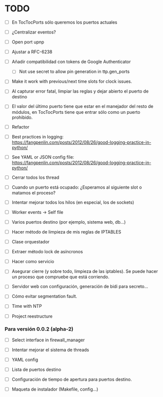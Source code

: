 # TODO

- [ ] En TocTocPorts sólo queremos los puertos actuales

- [ ] ¿Centralizar eventos?

- [ ] Open port upnp

- [ ] Ajustar a RFC-6238

- [ ] Añadir compatibilidad con tokens de Google Authenticator

  - [ ] Not use secret to allow pin generation in ttp.gen_ports

- [ ] Make it work with previous/next time slots for clock issues.

- [ ] Al capturar error fatal, limpiar las reglas y dejar abierto el puerto de destino

- [ ] El valor del último puerto tiene que estar en el manejador del resto de módulos, en TocTocPorts tiene que entrar sólo como un puerto prohibido.

- [ ] Refactor

- [ ] Best practices in logging: https://fangpenlin.com/posts/2012/08/26/good-logging-practice-in-python/

- [ ] See YAML or JSON config file: https://fangpenlin.com/posts/2012/08/26/good-logging-practice-in-python/

- [ ] Cerrar todos los thread

- [ ] Cuando un puerto está ocupado: ¿Esperamos al siguiente slot o matamos el proceso?

- [ ] Intentar mejorar todos los hilos (en especial, los de sockets)

- [ ] Worker events -> Self file

- [ ] Varios puertos destino (por ejemplo, sistema web, db...)

- [ ] Hacer método de limpieza de mis reglas de IPTABLES

- [ ] Clase orquestador

- [ ] Extraer método lock de asíncronos

- [ ] Hacer como servicio

- [ ] Asegurar cierre (y sobre todo, limpieza de las iptables). Se puede hacer un proceso que compruebe que está corriendo.

- [ ] Servidor web con configuración, generación de bidi para secreto...

- [ ] Cómo evitar segmentation fault.

- [ ] Time with NTP

- [ ] Project reestructure

### Para versión 0.0.2 (alpha-2)

- [ ] Select interface in firewall_manager

- [ ] Intentar mejorar el sistema de threads

- [ ] YAML config

- [ ] Lista de puertos destino

- [ ] Configuración de tiempo de apertura para puertos destino.

- [ ] Maqueta de instalador (Makefile, config...)

<!-- ## Atrribution

- By Micthev (Own work) [GFDL (http://www.gnu.org/copyleft/fdl.html) or CC BY-SA 4.0-3.0-2.5-2.0-1.0 (https://creativecommons.org/licenses/by-sa/4.0-3.0-2.5-2.0-1.0)], via Wikimedia Commons

https://commons.wikimedia.org/wiki/File:Clock_12-00.svg -->
